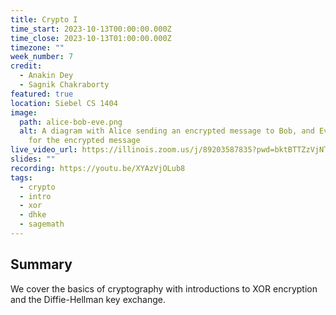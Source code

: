 ```yaml
---
title: Crypto I
time_start: 2023-10-13T00:00:00.000Z
time_close: 2023-10-13T01:00:00.000Z
timezone: ""
week_number: 7
credit:
  - Anakin Dey
  - Sagnik Chakraborty
featured: true
location: Siebel CS 1404
image:
  path: alice-bob-eve.png
  alt: A diagram with Alice sending an encrypted message to Bob, and Eve listening
    for the encrypted message
live_video_url: https://illinois.zoom.us/j/89203587835?pwd=bktBTTZzVjNTenRnQ0hEbG1HNmh1dz09
slides: ""
recording: https://youtu.be/XYAzVjOLub8
tags:
  - crypto
  - intro
  - xor
  - dhke
  - sagemath
---
```

## Summary

We cover the basics of cryptography with introductions to XOR encryption and the Diffie-Hellman key exchange.